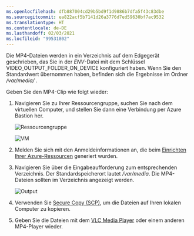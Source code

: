 ```yaml
---
ms.openlocfilehash: dfb887004cd29b5bd9f1d9886b7dfa5f43c83dbe
ms.sourcegitcommit: ea822acf5b7141d26a3776d7ed59630bf7ac9532
ms.translationtype: HT
ms.contentlocale: de-DE
ms.lasthandoff: 02/03/2021
ms.locfileid: "99531802"
---
```

Die MP4-Dateien werden in ein Verzeichnis auf dem Edgegerät geschrieben, das Sie in der *ENV*-Datei mit dem Schlüssel VIDEO_OUTPUT_FOLDER_ON_DEVICE konfiguriert haben. Wenn Sie den Standardwert übernommen haben, befinden sich die Ergebnisse im Ordner */var/media/* .

Geben Sie den MP4-Clip wie folgt wieder:

1. Navigieren Sie zu Ihrer Ressourcengruppe, suchen Sie nach dem virtuellen Computer, und stellen Sie dann eine Verbindung per Azure Bastion her.

    ![Ressourcengruppe](../../../media/quickstarts/resource-group.png)
    
    ![VM](../../../media/quickstarts/virtual-machine.png)
1. Melden Sie sich mit den Anmeldeinformationen an, die beim [Einrichten Ihrer Azure-Ressourcen](../../../detect-motion-emit-events-quickstart.md#set-up-azure-resources) generiert wurden. 
1. Navigieren Sie über die Eingabeaufforderung zum entsprechenden Verzeichnis. Der Standardspeicherort lautet */var/media*. Die MP4-Dateien sollten im Verzeichnis angezeigt werden.

    ![Output](../../../media/quickstarts/samples-output.png) 

1. Verwenden Sie [Secure Copy (SCP)](../../../../../virtual-machines/linux/copy-files-to-linux-vm-using-scp.md), um die Dateien auf Ihren lokalen Computer zu kopieren. 
1. Geben Sie die Dateien mit dem [VLC Media Player](https://www.videolan.org/vlc/) oder einem anderen MP4-Player wieder.
